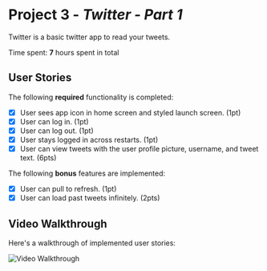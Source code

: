 # Project 3 - *Twitter - Part 1*

Twitter is a basic twitter app to read your tweets.

Time spent: **7** hours spent in total

## User Stories

The following **required** functionality is completed:

- [x] User sees app icon in home screen and styled launch screen. (1pt)
- [x] User can log in. (1pt)
- [x] User can log out. (1pt)
- [x] User stays logged in across restarts. (1pt)
- [x] User can view tweets with the user profile picture, username, and tweet text. (6pts)

The following **bonus** features are implemented:

- [x] User can pull to refresh. (1pt)
- [x] User can load past tweets infinitely. (2pts)

## Video Walkthrough

Here's a walkthrough of implemented user stories:

<img src='https://media.giphy.com/media/CEZ1jRPJzeX5WBcqfN/giphy.gif?cid=790b7611a3beb24743b6bcb06c27df0f5487212c2f1b7371&rid=giphy.gif&ct=g' title='Video Walkthrough' width='' alt='Video Walkthrough' />

